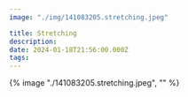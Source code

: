 ```yaml
---
image: "./img/141083205.stretching.jpeg"

title: Stretching
description: 
date: 2024-01-18T21:56:00.000Z
tags: 
---
```

{% image "./141083205.stretching.jpeg", "" %}